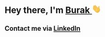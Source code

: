<h1>Hey there, I'm <a  href="#">Burak </a> <img  src="https://raw.githubusercontent.com/ABSphreak/ABSphreak/master/gifs/Hi.gif" width="30px"></h1>

<h2>Contact me via <a href="https://www.linkedin.com/in/burakcan-burcak-9b8894231/">LinkedIn</a> </h2>


